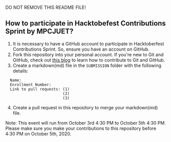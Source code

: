 DO NOT REMOVE THIS README FILE!

## How to participate in Hacktobefest Contributions Sprint by MPCJUET?
1. It is necessary to have a GitHub account to participate in Hacktoberfest Contributions Sprint. So, ensure you have an account on GitHub.
2. Fork this repository into your personal account. If you're new to Git and GitHub, check out [this blog](https://medium.com/@camelcaseguy/git-github-for-babies-by-shubhendra-7232c0486b99) to learn how to contribute to Git and GitHub.
3. Create a markdown(md) file in the `SUBMISSION` folder with the following details:
```  
  Name:
  Enrollment Number:
  Link to pull requests: (1)
                         (2)
                         (3)
```
4. Create a pull request in this repository to merge your markdown(md) file.

Note: This event will run from October 3rd 4:30 PM to October 5th 4:30 PM. Please make sure you make your contributions to this repository before 4:30 PM on October 5th, 2020.